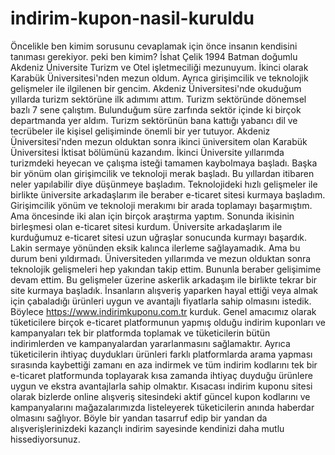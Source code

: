 # indirim-kupon-nasil-kuruldu

Öncelikle ben kimim sorusunu cevaplamak için önce insanın kendisini tanıması gerekiyor. peki ben kimim? İshat Çelik 1994 Batman doğumlu Akdeniz Üniversite Turizm ve Otel işletmeciliği mezunuyum. İkinci olarak Karabük Üniversitesi'nden mezun oldum. Ayrıca girişimcilik ve teknolojik gelişmeler ile ilgilenen bir gencim. Akdeniz Üniversitesi'nde okuduğum yıllarda turizm sektörüne ilk adımımı attım. Turizm sektöründe dönemsel bazlı 7 sene çalıştım. Bulunduğum süre zarfında sektör içinde ki birçok departmanda yer aldım. Turizm sektörünün bana kattığı yabancı dil ve tecrübeler ile kişisel gelişiminde önemli bir yer tutuyor. Akdeniz Üniversitesi'nden mezun olduktan sonra ikinci üniversitem olan Karabük Üniversitesi İktisat bölümünü kazandım. İkinci Üniversite yıllarımda turizmdeki heyecan ve çalışma isteği tamamen kaybolmaya başladı. Başka bir yönüm olan girişimcilik ve teknoloji merak başladı. Bu yıllardan itibaren neler yapılabilir diye düşünmeye başladım. Teknolojideki hızlı gelişmeler ile birlikte üniversite arkadaşlarım ile beraber e-ticaret sitesi kurmaya başladım. Girişimcilik yönüm ve teknoloji merakımı bir arada toplamayı başarmıştım. Ama öncesinde iki alan için birçok araştırma yaptım. Sonunda ikisinin birleşmesi olan e-ticaret sitesi kurdum. Üniversite arkadaşlarım ile kurduğumuz e-ticaret sitesi uzun uğraşlar sonucunda kurmayı başardık. Lakin sermaye yönünden eksik kalınca ilerleme sağlayamadık. Ama bu durum beni yıldırmadı. Üniversiteden yıllarımda ve mezun olduktan sonra teknolojik gelişmeleri hep yakından takip ettim. Bununla beraber gelişimime devam ettim. Bu gelişmeler üzerine askerlik arkadaşım ile birlikte tekrar bir site kurmaya başladık. İnsanların alışveriş yaparken hayal ettiği veya almak için çabaladığı ürünleri uygun ve avantajlı fiyatlarla sahip olmasını istedik. Böylece https://www.indirimkuponu.com.tr kurduk. Genel amacımız olarak tüketicilere birçok e-ticaret platformunun yapmış olduğu indirim kuponları ve kampanyaları tek bir platformda toplamak ve tüketicilerin bütün indirimlerden ve kampanyalardan yararlanmasını sağlamaktır. Ayrıca tüketicilerin ihtiyaç duydukları ürünleri farklı platformlarda arama yapması sırasında kaybettiği zamanı en aza indirmek ve tüm indirim kodlarını tek bir e-ticaret platformunda toplayarak kısa zamanda ihtiyaç duyduğu ürünlere uygun ve ekstra avantajlarla sahip olmaktır. Kısacası indirim kuponu sitesi olarak bizlerde online alışveriş sitesindeki aktif güncel kupon kodlarını ve kampanyalarını mağazalarımızda listeleyerek tüketicilerin anında haberdar olmasını sağlıyor. Böyle bir yandan tasarruf edip bir yandan da alışverişlerinizdeki kazançlı indirim sayesinde kendinizi daha mutlu hissediyorsunuz.
